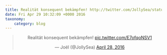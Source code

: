 ```yaml
---
title: Realität konsequent bekämpfen! http://twitter.com/JollySea/status/725622169355620353/photo/1
date: Fri Apr 29 10:32:09 +0000 2016
taxonomy:
    category: blog
---
```

<blockquote class="twitter-tweet" align="center"><p lang="de" dir="ltr">Realität konsequent bekämpfen! <a href="http://twitter.com/JollySea/status/725622169355620353/photo/1">pic.twitter.com/E7ofqoNSV1</a></p>&mdash; Joël (@JollySea) <a href="https://twitter.com/JollySea/status/725622169355620353">April 28, 2016</a></blockquote>
